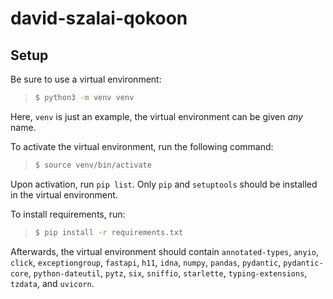 # david-szalai-qokoon

## Setup

Be sure to use a virtual environment:
> ```sh
> $ python3 -m venv venv
> ```
Here, `venv` is just an example, the virtual environment can be given *any* name.

To activate the virtual environment, run the following command:
> ```sh
> $ source venv/bin/activate
> ```

Upon activation, run `pip list`. Only `pip` and `setuptools` should be installed in the virtual environment.

To install requirements, run:
> ```sh
> $ pip install -r requirements.txt
> ```

Afterwards, the virtual environment should contain `annotated-types`, `anyio`, `click`, `exceptiongroup`, `fastapi`, `h11`, `idna`, `numpy`, `pandas`, `pydantic`, `pydantic-core`, `python-dateutil`, `pytz`, `six`, `sniffio`, `starlette`, `typing-extensions`, `tzdata`, and `uvicorn`.